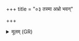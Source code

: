 +++
title = "०३ तस्मा अभ्रो भवन्"

+++
<details><summary>मूलम् (GR)</summary>

तस्मा अभ्रो भवन् हिङ् कृणोति  
विद्योतमानः प्र स्तौति  
स्तनयन्न् उद्गायति वर्षन् प्रति हरत्य् उद्गृह्णन् निधनम् । +++(Bhatt. varṣaṃ … udgṛhṇaṃ)+++  
(…) ॥ +++(see 1d)+++
</details>